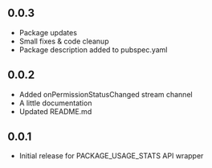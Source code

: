 ## 0.0.3
* Package updates
* Small fixes & code cleanup
* Package description added to pubspec.yaml

## 0.0.2
* Added onPermissionStatusChanged stream channel
* A little documentation
* Updated README.md

## 0.0.1
* Initial release for PACKAGE_USAGE_STATS API wrapper
